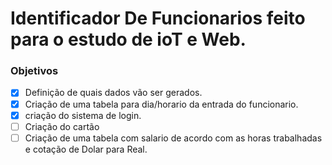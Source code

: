 # Identificador De Funcionarios feito para o estudo de ioT e Web. 

### Objetivos
- [X] Definição de quais dados vão ser gerados. 
- [X] Criação de uma tabela para dia/horario da entrada do funcionario. 
- [X] criação do sistema de login.
- [ ] Criação do cartão
- [ ] Criação de uma tabela com salario de acordo com as horas trabalhadas e cotação de Dolar para Real.
